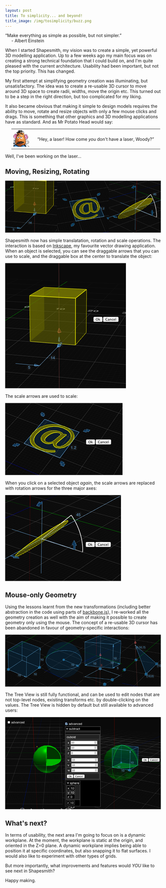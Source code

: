 ```yaml
---
layout: post
title: To simplicity... and beyond!
title_image: /img/tosimplicity/buzz.png
---
```


&ldquo;Make everything as simple as possible, but not simpler.&rdquo;  
<span style="padding-left: 20px;">- Albert Einstein</span>

When I started Shapesmith, my vision was to create a simple, yet powerful 3D modelling application. Up to a few weeks ago my main focus was on creating a strong technical foundation that I could build on, and I'm quite pleased with the current architecture. Usability had been important, but not the top priority. This has changed.

My first attempt at simplifying geometry creation was illuminating, but unsatisfactory. The idea was to create a re-usable 3D cursor to move around 3D space to create radii, widths, move the origin etc. This turned out to be a step in the right direction, but too complicated for my liking.

It also became obvious that making it simple to design models requires the ability to move, rotate and resize objects with only a few mouse clicks and drags. This is something that other graphics and 3D modelling applications have as standard. And as Mr Potato Head would say:

<table style="padding-left: 20px"><tr><td><img src="/img/tosimplicity/mrpotatohead.png"/>
</td><td style="padding: 20px;">
&ldquo;Hey, a laser! How come <span style="font-style: italic">you</span> don't have a laser, Woody?&rdquo;
</td></tr></table>

Well, I've been working on the laser...

Moving, Resizing, Rotating
--------------------------

![Moving, Resizing, Rotating](/img/tosimplicity/translatescalerotate.png)

Shapesmith now has simple translatation, rotation and scale operations. The interaction is based on [Inkscape](http://inkscape.org/), my favourite vector drawing application. When an object is selected, you can see the draggable arrows that you can use to scale, and the draggable box at the center to translate the object:

<div class="center"><img src="/img/tosimplicity/translate.png" alt="Translate"/></div>

The scale arrows are used to scale:

<div class="center"><img src="/img/tosimplicity/scale.png" alt="Scale"/></div>

When you click on a selected object <span style="font-style: italic">again</span>, the scale arrows are replaced with rotation arrows for the three major axes:

<div class="center"><img src="/img/tosimplicity/rotate.png" alt="Rotate"/></div>

Mouse-only Geometry
-----------------

Using the lessons learnt from the new transformations (including better abstraction in the code using parts of [backbone.js](http://documentcloud.github.com/backbone/)), I re-worked all the geometry creation as well with the aim of making it possible to create geometry only using the mouse. The concept of a re-usable 3D cursor has been abandoned in favour of geometry-specific interactions:

<div class="center"><img src="/img/tosimplicity/geometrycreation.png" alt="Geometry creation"/></div>

The Tree View is still fully functional, and can be used to edit nodes that are not top-level nodes, existing transforms etc. by double-clicking on the values. The Tree View is hidden by default but still available to advanced users:

<div class="center"><img src="/img/tosimplicity/advancedtreeview.png" alt="Hidden tree View"/></div>

What's next?
----------

In terms of usability, the next area I'm going to focus on is a dynamic workplane. At the moment, the workplane is static at the origin, and oriented in the Z=0 plane. A dynamic workplane implies being able to position it at specific coordinates, but also snapping it to flat surfaces. I would also like to experiment with other types of grids.

But more importantly, what improvements and features would <span style="font-style: italic">YOU</span> like to see next in Shapesmith?

Happy making.







